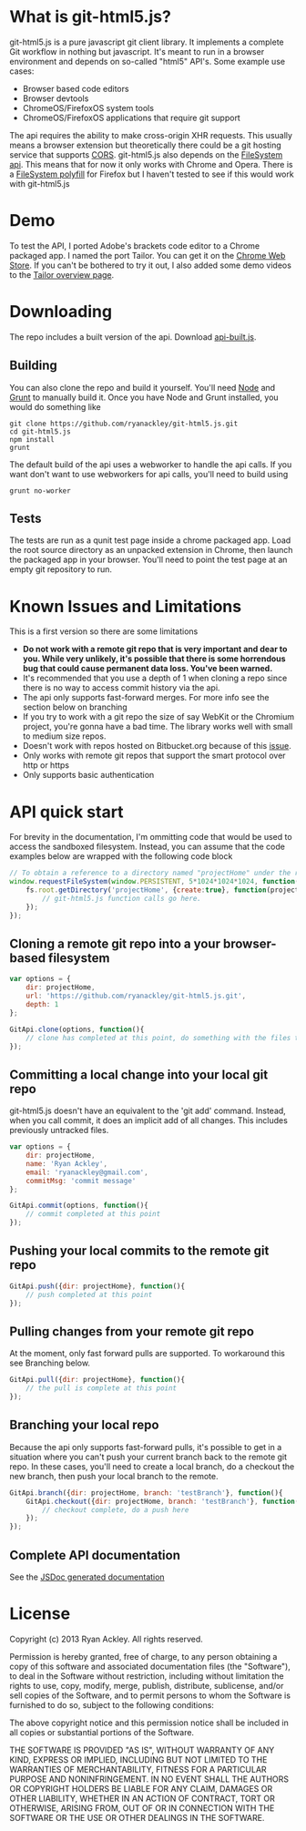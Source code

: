 # What is git-html5.js?

git-html5.js is a pure javascript git client library. It implements a complete Git workflow in nothing but javascript. It's meant to run in a browser environment and depends on so-called "html5" API's. Some example use cases:

- Browser based code editors
- Browser devtools
- ChromeOS/FirefoxOS system tools
- ChromeOS/FirefoxOS applications that require git support

The api requires the ability to make cross-origin XHR requests. This usually means a browser extension but theoretically there could be a git hosting service that supports [CORS](http://www.w3.org/TR/cors/). git-html5.js also depends on the [FileSystem api](http://www.html5rocks.com/en/tutorials/file/filesystem/). This means that for now it only works with Chrome and Opera. There is a [FileSystem polyfill](https://github.com/ebidel/idb.filesystem.js) for Firefox but I haven't tested to see if this would work with git-html5.js

# Demo

To test the API, I ported Adobe's brackets code editor to a Chrome packaged app. I named the port Tailor. You can get it on the [Chrome Web Store](https://chrome.google.com/webstore/detail/tailor/mfakmogheanjhlgjhpijkhdjegllgenf). If you can't be bothered to try it out, I also added some demo videos to the [Tailor overview page](http://tin.cr/tailor.html). 

# Downloading

The repo includes a built version of the api. Download [api-built.js](https://raw.github.com/ryanackley/git-html5.js/master/api-built.js).

## Building

You can also clone the repo and build it yourself. You'll need [Node](http://nodejs.org/download/) and [Grunt](http://gruntjs.com/) to manually build it. Once you have Node and Grunt installed, you would do something like

```
git clone https://github.com/ryanackley/git-html5.js.git
cd git-html5.js
npm install
grunt
``` 

The default build of the api uses a webworker to handle the api calls. If you want don't want to use webworkers for api calls, you'll need to build using
```
grunt no-worker
```

## Tests
 
The tests are run as a qunit test page inside a chrome packaged app. Load the root source directory as an unpacked extension in Chrome, then launch the packaged app in your browser. You'll need to point the test page at an empty git repository to run.  


# Known Issues and Limitations

This is a first version so there are some limitations

- **Do not work with a remote git repo that is very important and dear to you. While very unlikely, it's possible that there is some horrendous bug that could cause permanent data loss. You've been warned.**
- It's recommended that you use a depth of 1 when cloning a repo since there is no way to access commit history via the api.
- The api only supports fast-forward merges. For more info see the section below on branching
- If you try to work with a git repo the size of say WebKit or the Chromium project, you're gonna have a bad time. The library works well with small to medium size repos.
- Doesn't work with repos hosted on Bitbucket.org because of this [issue](https://bitbucket.org/site/master/issue/6666/detect-git-requests-by-content-type-header). 
- Only works with remote git repos that support the smart protocol over http or https 
- Only supports basic authentication

# API quick start

For brevity in the documentation, I'm ommitting code that would be used to access the sandboxed filesystem. Instead, you can assume that the code examples below are wrapped with the following code block

```javascript
// To obtain a reference to a directory named "projectHome" under the root filesystem directory you would use the following code.
window.requestFileSystem(window.PERSISTENT, 5*1024*1024*1024, function(fs){
    fs.root.getDirectory('projectHome', {create:true}, function(projectHome){
        // git-html5.js function calls go here.
    });
});
```

## Cloning a remote git repo into a your browser-based filesystem

```javascript
var options = {
    dir: projectHome,
    url: 'https://github.com/ryanackley/git-html5.js.git',
    depth: 1
};

GitApi.clone(options, function(){ 
    // clone has completed at this point, do something with the files that have been imported into dir
});
```

## Committing a local change into your local git repo

git-html5.js doesn't have an equivalent to the 'git add' command. Instead, when you call commit, it does an implicit add of all changes. This includes previously untracked files.  

```javascript
var options = {
    dir: projectHome,
    name: 'Ryan Ackley',
    email: 'ryanackley@gmail.com',
    commitMsg: 'commit message'
};

GitApi.commit(options, function(){
    // commit completed at this point
});
```

## Pushing your local commits to the remote git repo

```javascript
GitApi.push({dir: projectHome}, function(){
    // push completed at this point
});
```

## Pulling changes from your remote git repo

At the moment, only fast forward pulls are supported. To workaround this see Branching below.

```javascript
GitApi.pull({dir: projectHome}, function(){
    // the pull is complete at this point
});
```

## Branching your local repo

Because the api only supports fast-forward pulls, it's possible to get in a situation where you can't push your current branch back to the remote git repo. In these cases, you'll need to create a local branch, do a checkout the new branch, then push your local branch to the remote.

```javascript
GitApi.branch({dir: projectHome, branch: 'testBranch'}, function(){
    GitApi.checkout({dir: projectHome, branch: 'testBranch'}, function(){  
        // checkout complete, do a push here
    });
});
``` 

## Complete API documentation

See the [JSDoc generated documentation](http://ryanackley.github.io/git-html5.js/module-GitApi.html)

# License

Copyright (c) 2013 Ryan Ackley. All rights reserved.
 
Permission is hereby granted, free of charge, to any person obtaining a
copy of this software and associated documentation files (the "Software"), 
to deal in the Software without restriction, including without limitation 
the rights to use, copy, modify, merge, publish, distribute, sublicense, 
and/or sell copies of the Software, and to permit persons to whom the 
Software is furnished to do so, subject to the following conditions:
 
The above copyright notice and this permission notice shall be included in
all copies or substantial portions of the Software.
 
THE SOFTWARE IS PROVIDED "AS IS", WITHOUT WARRANTY OF ANY KIND, EXPRESS OR
IMPLIED, INCLUDING BUT NOT LIMITED TO THE WARRANTIES OF MERCHANTABILITY, 
FITNESS FOR A PARTICULAR PURPOSE AND NONINFRINGEMENT. IN NO EVENT SHALL THE
AUTHORS OR COPYRIGHT HOLDERS BE LIABLE FOR ANY CLAIM, DAMAGES OR OTHER 
LIABILITY, WHETHER IN AN ACTION OF CONTRACT, TORT OR OTHERWISE, ARISING 
FROM, OUT OF OR IN CONNECTION WITH THE SOFTWARE OR THE USE OR OTHER 
DEALINGS IN THE SOFTWARE.
